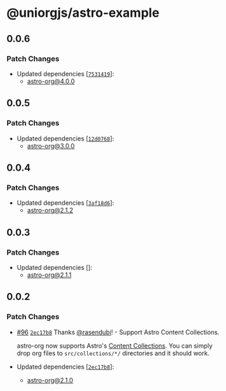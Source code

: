 # @uniorgjs/astro-example

## 0.0.6

### Patch Changes

- Updated dependencies [[`7531419`](https://github.com/rasendubi/uniorg/commit/75314196835ee768fc0689cbc6279cf68fedb58b)]:
  - astro-org@4.0.0

## 0.0.5

### Patch Changes

- Updated dependencies [[`12d0768`](https://github.com/rasendubi/uniorg/commit/12d076891ef1d643cd3712e6845e0c45d38c98cb)]:
  - astro-org@3.0.0

## 0.0.4

### Patch Changes

- Updated dependencies [[`3af18d6`](https://github.com/rasendubi/uniorg/commit/3af18d630f64f11afda88b93c31f4779473d8e61)]:
  - astro-org@2.1.2

## 0.0.3

### Patch Changes

- Updated dependencies []:
  - astro-org@2.1.1

## 0.0.2

### Patch Changes

- [#96](https://github.com/rasendubi/uniorg/pull/96) [`2ec17b8`](https://github.com/rasendubi/uniorg/commit/2ec17b87a2b58546307f61110785dac47d7b2b10) Thanks [@rasendubi](https://github.com/rasendubi)! - Support Astro Content Collections.

  astro-org now supports Astro's [Content Collections](https://docs.astro.build/en/guides/content-collections/). You can simply drop org files to `src/collections/*/` directories and it should work.

- Updated dependencies [[`2ec17b8`](https://github.com/rasendubi/uniorg/commit/2ec17b87a2b58546307f61110785dac47d7b2b10)]:
  - astro-org@2.1.0
